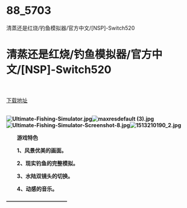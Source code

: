 # 88_5703
清蒸还是红烧/钓鱼模拟器/官方中文/[NSP]-Switch520
# 清蒸还是红烧/钓鱼模拟器/官方中文/[NSP]-Switch520
 <br/></br>
[下载地址](https://www.switch520.cc/article/5703 "下载地址")
<br/></br>

<p><span><strong><img src="https://ae01.alicdn.com/kf/U25f8b51c2940480aa33a7c29ca387c18K.png" alt="Ultimate-Fishing-Simulator.jpg" title="Ultimate-Fishing-Simulator.jpg"><img src="https://ae01.alicdn.com/kf/U5e7ece7bd1c24c0796d0a8480822c449W.png" alt="maxresdefault (3).jpg" title="maxresdefault (3).jpg"><img src="https://ae01.alicdn.com/kf/U4c99be25b64d43c19394cf3cd18e7af48.png" alt="Ultimate-Fishing-Simulator-Screenshot-8.jpg" title="Ultimate-Fishing-Simulator-Screenshot-8.jpg"><img src="https://ae01.alicdn.com/kf/U35de4b13066b42b8803cb356d2ca62f38.png" alt="1513210190_2.jpg" title="1513210190_2.jpg"> <br></strong></span></p>
<p><span><strong>　　游戏特色</strong></span></p>
<p></p>
<p><span><strong>　　1、风景优美的画面。</strong></span></p>
<p></p>
<p><span><strong>　　2、现实钓鱼的完整模拟。</strong></span></p>
<p></p>
<p><span><strong>　　3、水陆双镜头的切换。</strong></span></p>
<p></p>
<p><span><strong>　　4、动感的音乐。</strong></span></p>
<p><span><strong>———————————–</strong></span></p>
